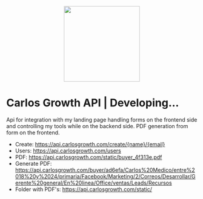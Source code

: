 <p align="center"><img src="https://carlosgrowth.com/_nuxt/img/06308a4.svg" width=200/></p>

# Carlos Growth API | Developing...
Api for integration with my landing page handling forms on the frontend side and controlling my tools while on the backend side. PDF generation from form on the frontend.

- Create: https://api.carlosgrowth.com/create/{name}/{email}
- Users: https://api.carlosgrowth.com/users
- PDF: https://api.carlosgrowth.com/static/buyer_4f313e.pdf
- Generate PDF: https://api.carlosgrowth.com/buyer/ad6efa/Carlos%20Medico/entre%2018%20y%2024/primaria/Facebook/Marketing/2/Correos/Desarrollar/Gerente%20general/En%20linea/Office/ventas/Leads/Recursos
- Folder with PDF's: https://api.carlosgrowth.com/static/
